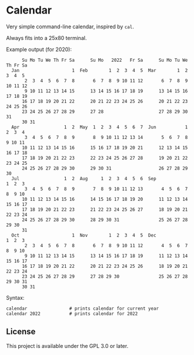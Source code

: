 # Calendar

Very simple command-line calendar, inspired by `cal`.

Always fits into a 25x80 terminal.

Example output (for 2020):

```
      Su Mo Tu We Th Fr Sa      Su Mo   2022   Fr Sa      Su Mo Tu We Th Fr Sa
  Jan                    1  Feb        1  2  3  4  5  Mar        1  2  3  4  5
       2  3  4  5  6  7  8       6  7  8  9 10 11 12       6  7  8  9 10 11 12
       9 10 11 12 13 14 15      13 14 15 16 17 18 19      13 14 15 16 17 18 19
      16 17 18 19 20 21 22      20 21 22 23 24 25 26      20 21 22 23 24 25 26
      23 24 25 26 27 28 29      27 28                     27 28 29 30 31
      30 31
  Apr                 1  2  May  1  2  3  4  5  6  7  Jun           1  2  3  4
       3  4  5  6  7  8  9       8  9 10 11 12 13 14       5  6  7  8  9 10 11
      10 11 12 13 14 15 16      15 16 17 18 19 20 21      12 13 14 15 16 17 18
      17 18 19 20 21 22 23      22 23 24 25 26 27 28      19 20 21 22 23 24 25
      24 25 26 27 28 29 30      29 30 31                  26 27 28 29 30
  Jul                 1  2  Aug     1  2  3  4  5  6  Sep              1  2  3
       3  4  5  6  7  8  9       7  8  9 10 11 12 13       4  5  6  7  8  9 10
      10 11 12 13 14 15 16      14 15 16 17 18 19 20      11 12 13 14 15 16 17
      17 18 19 20 21 22 23      21 22 23 24 25 26 27      18 19 20 21 22 23 24
      24 25 26 27 28 29 30      28 29 30 31               25 26 27 28 29 30
      31
  Oct                    1  Nov        1  2  3  4  5  Dec              1  2  3
       2  3  4  5  6  7  8       6  7  8  9 10 11 12       4  5  6  7  8  9 10
       9 10 11 12 13 14 15      13 14 15 16 17 18 19      11 12 13 14 15 16 17
      16 17 18 19 20 21 22      20 21 22 23 24 25 26      18 19 20 21 22 23 24
      23 24 25 26 27 28 29      27 28 29 30               25 26 27 28 29 30 31
      30 31
```

Syntax:

    calendar                # prints calendar for current year
    calendar 2022           # prints calendar for 2022

## License

This project is available under the GPL 3.0 or later.
